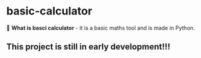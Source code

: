 # basic-calculator


🤔 **What is basci calculator** - it is a basic maths tool and is made in Python.

## This project is still in early development!!!

